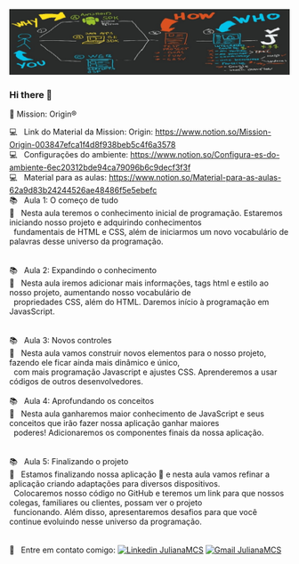 <img width="auto" src="https://github.com/Julianamcs/julianamcs/blob/3769b4363d8a49c6e481cd85b7b3af0ae9c56bd6/Img/bg.jpg">

### Hi there 👋

:rocket: Mission: Origin®

 :computer:  &nbsp; Link do Material da Mission: Origin: https://www.notion.so/Mission-Origin-003847efca1f4d8f938beb5c4f6a3578
 <br/> :computer: &nbsp; Configurações do ambiente: https://www.notion.so/Configura-es-do-ambiente-6ec20312bde94ca79096b6c9decf3f3f
 <br/> :computer: &nbsp; Material para as aulas: https://www.notion.so/Material-para-as-aulas-62a9d83b24244526ae48486f5e5ebefc
 <br/> 📚 &nbsp; Aula 1: O começo de tudo
 <br/> 📝 &nbsp; Nesta aula teremos o conhecimento inicial de programação. Estaremos iniciando nosso projeto e adquirindo conhecimentos
 <br/> &nbsp;     fundamentais de HTML e CSS, além de iniciarmos um novo vocabulário de palavras desse universo da programação.     
 <br/>
 <br/> 📚 &nbsp; Aula 2: Expandindo o conhecimento 
 <br/> 📝 &nbsp; Nesta aula iremos adicionar mais informações, tags html e estilo ao nosso projeto, aumentando nosso vocabulário de 
 <br/> &nbsp;     propriedades CSS, além do HTML. Daremos início à programação em JavasScript.
 <br/>  
 <br/> 📚 &nbsp; Aula 3: Novos controles
 <br/> 📝 &nbsp; Nesta aula vamos construir novos elementos para o nosso projeto, fazendo ele ficar ainda mais dinâmico e único, 
 <br/>  &nbsp;    com mais programação Javascript e ajustes CSS. Aprenderemos a usar códigos de outros desenvolvedores.
 <br/>
 <br/> 📚 &nbsp; Aula 4: Aprofundando os conceitos
 <br/> 📝 &nbsp; Nesta aula ganharemos maior conhecimento de JavaScript e seus conceitos que irão fazer nossa aplicação ganhar maiores 
 <br/>  &nbsp;    poderes! Adicionaremos os componentes finais da nossa aplicação.
 <br/>  
 <br/> 📚 &nbsp; Aula 5: Finalizando o projeto
 <br/> 📝 &nbsp; Estamos finalizando nossa aplicação 🎉 e nesta aula vamos refinar a aplicação criando adaptações para diversos dispositivos. 
 <br/>  &nbsp;    Colocaremos nosso código no GitHub e teremos um link para que nossos colegas, familiares ou clientes, possam ver o projeto 
 <br/>  &nbsp;    funcionando. Além disso, apresentaremos desafios para que você continue evoluindo nesse universo da programação.
 <br/>
 <br/>  <br/> :email: &nbsp; Entre em contato comigo: [![Linkedin JulianaMCS](https://img.shields.io/badge/-JulianaMCS-blue?style=flat-square&logo=Linkedin&logoColor=white&link=https://www.linkedin.com/in/julianamcs/)](https://www.linkedin.com/in/julianamcs/)
[![Gmail JulianaMCS](https://img.shields.io/badge/-JulianaMCS@gmail.com-c14438?style=flat-square&logo=Gmail&logoColor=white&link=mailto:julyanamcs@gmail.com)](mailto:julyanamcs@gmail.com)



